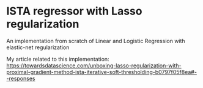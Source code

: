 # ISTA regressor with Lasso regularization
An implementation from scratch of Linear and Logistic Regression with elastic-net regularization

My article related to this implementation:
https://towardsdatascience.com/unboxing-lasso-regularization-with-proximal-gradient-method-ista-iterative-soft-thresholding-b0797f05f8ea#--responses
